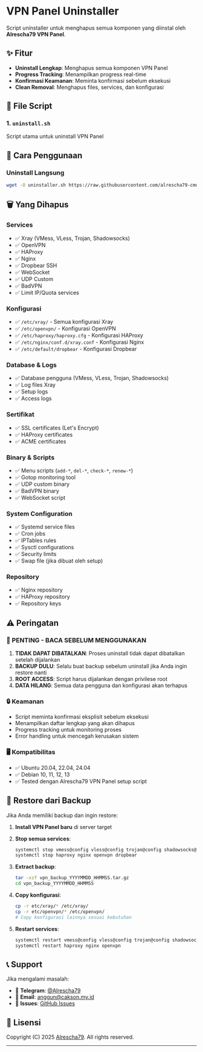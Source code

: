 # VPN Panel Uninstaller

Script uninstaller untuk menghapus semua komponen yang diinstal oleh **Alrescha79 VPN Panel**.

## ✨ Fitur

- **Uninstall Lengkap**: Menghapus semua komponen VPN Panel
- **Progress Tracking**: Menampilkan progress real-time
- **Konfirmasi Keamanan**: Meminta konfirmasi sebelum eksekusi
- **Clean Removal**: Menghapus files, services, dan konfigurasi

## 📁 File Script

### 1. `uninstall.sh`

Script utama untuk uninstall VPN Panel

## 🚀 Cara Penggunaan

### Uninstall Langsung

```bash
wget -O uninstaller.sh https://raw.githubusercontent.com/alrescha79-cmd/sc-vpn/main/uninstall.sh && chmod +x uninstaller.sh && sudo ./uninstaller.sh
```

## 🗑️ Yang Dihapus

### Services

- ✅ Xray (VMess, VLess, Trojan, Shadowsocks)
- ✅ OpenVPN
- ✅ HAProxy
- ✅ Nginx
- ✅ Dropbear SSH
- ✅ WebSocket
- ✅ UDP Custom
- ✅ BadVPN
- ✅ Limit IP/Quota services

### Konfigurasi

- ✅ `/etc/xray/` - Semua konfigurasi Xray
- ✅ `/etc/openvpn/` - Konfigurasi OpenVPN
- ✅ `/etc/haproxy/haproxy.cfg` - Konfigurasi HAProxy
- ✅ `/etc/nginx/conf.d/xray.conf` - Konfigurasi Nginx
- ✅ `/etc/default/dropbear` - Konfigurasi Dropbear

### Database & Logs

- ✅ Database pengguna (VMess, VLess, Trojan, Shadowsocks)
- ✅ Log files Xray
- ✅ Setup logs
- ✅ Access logs

### Sertifikat

- ✅ SSL certificates (Let's Encrypt)
- ✅ HAProxy certificates
- ✅ ACME certificates

### Binary & Scripts

- ✅ Menu scripts (`add-*`, `del-*`, `check-*`, `renew-*`)
- ✅ Gotop monitoring tool
- ✅ UDP custom binary
- ✅ BadVPN binary
- ✅ WebSocket script

### System Configuration

- ✅ Systemd service files
- ✅ Cron jobs
- ✅ IPTables rules
- ✅ Sysctl configurations
- ✅ Security limits
- ✅ Swap file (jika dibuat oleh setup)

### Repository

- ✅ Nginx repository
- ✅ HAProxy repository
- ✅ Repository keys

## ⚠️ Peringatan

### 🚨 PENTING - BACA SEBELUM MENGGUNAKAN

1. **TIDAK DAPAT DIBATALKAN**: Proses uninstall tidak dapat dibatalkan setelah dijalankan
2. **BACKUP DULU**: Selalu buat backup sebelum uninstall jika Anda ingin restore nanti
3. **ROOT ACCESS**: Script harus dijalankan dengan privilese root
4. **DATA HILANG**: Semua data pengguna dan konfigurasi akan terhapus

### 🔒 Keamanan

- Script meminta konfirmasi eksplisit sebelum eksekusi
- Menampilkan daftar lengkap yang akan dihapus
- Progress tracking untuk monitoring proses
- Error handling untuk mencegah kerusakan sistem

### 🖥️ Kompatibilitas

- ✅ Ubuntu 20.04, 22.04, 24.04
- ✅ Debian 10, 11, 12, 13
- ✅ Tested dengan Alrescha79 VPN Panel setup script

## 🔄 Restore dari Backup

Jika Anda memiliki backup dan ingin restore:

1. **Install VPN Panel baru** di server target
2. **Stop semua services**:

   ```bash
   systemctl stop vmess@config vless@config trojan@config shadowsocks@config
   systemctl stop haproxy nginx openvpn dropbear
   ```

3. **Extract backup**:

   ```bash
   tar -xzf vpn_backup_YYYYMMDD_HHMMSS.tar.gz
   cd vpn_backup_YYYYMMDD_HHMMSS
   ```

4. **Copy konfigurasi**:

   ```bash
   cp -r etc/xray/* /etc/xray/
   cp -r etc/openvpn/* /etc/openvpn/
   # Copy konfigurasi lainnya sesuai kebutuhan
   ```

5. **Restart services**:

   ```bash
   systemctl restart vmess@config vless@config trojan@config shadowsocks@config
   systemctl restart haproxy nginx openvpn
   ```

## 📞 Support

Jika mengalami masalah:

- 💬 **Telegram**: [@Alrescha79](https://t.me/Alrescha79)
- 📧 **Email**: anggun@cakson.my.id
- 🐛 **Issues**: [GitHub Issues](https://github.com/alrescha79-cmd/sc-vpn/issues)

## 📄 Lisensi

Copyright (C) 2025 [Alrescha79](https://github.com/alrescha79-cmd). All rights reserved.

---
